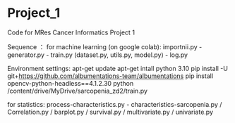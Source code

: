 # Project_1
Code for MRes Cancer Informatics Project 1

Sequence ：
for machine learning (on google colab):
importnii.py - generator.py - train.py (dataset.py, utils.py, model.py) - log.py

Environment settings:
apt-get update
apt-get intall python 3.10
pip install -U git+https://github.com/albumentations-team/albumentations
pip install opencv-python-headless==4.1.2.30
python /content/drive/MyDrive/sarcopenia_zd2/train.py


for statistics:
process-characteristics.py - characteristics-sarcopenia.py / Correlation.py / barplot.py / survival.py /  multivariate.py / univariate.py
